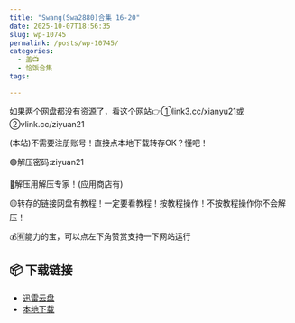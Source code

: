```yaml
---
title: "Swang(Swa2880)合集 16-20"
date: 2025-10-07T18:56:35
slug: wp-10745
permalink: /posts/wp-10745/
categories:
  - 盖📺
  - 恰饭合集
tags:

---
```


如果两个网盘都没有资源了，看这个网站👉①link3.cc/xianyu21或②vlink.cc/ziyuan21

(本站)不需要注册账号！直接点本地下载转存OK？懂吧！

🟢解压密码:ziyuan21

🔵解压用解压专家！(应用商店有)

🟡转存的链接网盘有教程！一定要看教程！按教程操作！不按教程操作你不会解压！

💰🈶能力的宝，可以点左下角赞赏支持一下网站运行

## 📦 下载链接
- [迅雷云盘](https://blziyuan21.com/pay-download/10745?key=9e3938dc4a&down_id=0)
- [本地下载](https://blziyuan21.com/pay-download/10745?key=9e3938dc4a&down_id=1)

